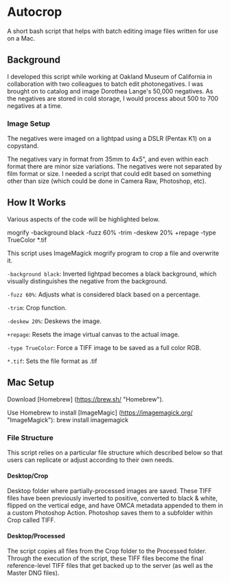 # Autocrop
A short bash script that helps with batch editing image files written for use on a Mac.

## Background
I developed this script while working at Oakland Museum of California in collaboration with two colleagues to batch edit photonegatives. I was brought on to catalog and image Dorothea Lange's 50,000 negatives. As the negatives are stored in cold storage, I would process about 500 to 700 negatives at a time. 

### Image Setup
The negatives were imaged on a lightpad using a DSLR (Pentax K1) on a copystand. 

The negatives vary in format from 35mm to 4x5", and even within each format there are minor size variations. The negatives were not separated by film format or size. I needed a script that could edit based on something other than size (which could be done in Camera Raw, Photoshop, etc).   

## How It Works
Various aspects of the code will be highlighted below. 

  mogrify -background black -fuzz 60% -trim -deskew 20% +repage -type TrueColor *.tif
  
This script uses ImageMagick mogrify program to crop a file and overwrite it. 

`-background black`: Inverted lightpad becomes a black background, which visually distinguishes the negative from the background. 

`-fuzz 60%`: Adjusts what is considered black based on a percentage. 

`-trim`: Crop function.

`-deskew 20%`: Deskews the image. 

`+repage`: Resets the image virtual canvas to the actual image.

`-type TrueColor`: Force a TIFF image to be saved as a full color RGB.

`*.tif`: Sets the file format as .tif

## Mac Setup 
Download [Homebrew] (https://brew.sh/ "Homebrew"). 

Use Homebrew to install [ImageMagic] (https://imagemagick.org/ "ImageMagick"):
  brew install imagemagick

### File Structure 
This script relies on a particular file structure which described below so that users can replicate or adjust according to their own needs. 

#### Desktop/Crop
Desktop folder where partially-processed images are saved. These TIFF files have been previously inverted to positive, converted to black & white, flipped on the vertical edge, and have OMCA metadata appended to them in a custom Photoshop Action. Photoshop saves them to a subfolder within Crop called TIFF.   

#### Desktop/Processed
The script copies all files from the Crop folder to the Processed folder. Through the execution of the script, these TIFF files become the final reference-level TIFF files that get backed up to the server (as well as the Master DNG files). 

